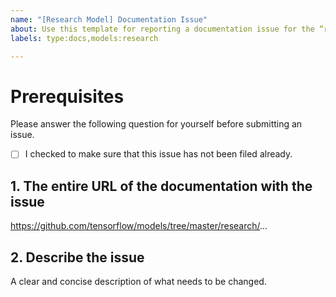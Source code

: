 ```yaml
---
name: "[Research Model] Documentation Issue"
about: Use this template for reporting a documentation issue for the “research” directory
labels: type:docs,models:research

---
```


# Prerequisites

Please answer the following question for yourself before submitting an issue.

- [ ] I checked to make sure that this issue has not been filed already.

## 1. The entire URL of the documentation with the issue

https://github.com/tensorflow/models/tree/master/research/...

## 2. Describe the issue

A clear and concise description of what needs to be changed.
